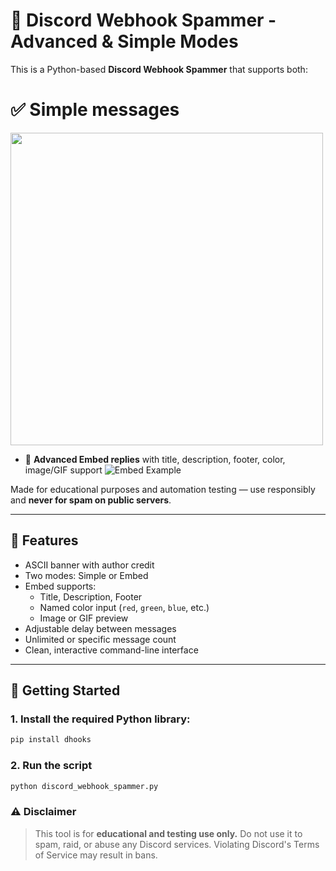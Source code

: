 ﻿# 💬 Discord Webhook Spammer - Advanced & Simple Modes

This is a Python-based **Discord Webhook Spammer** that supports both:

# ✅ **Simple messages**
<img src="(https://i.imgur.com/kfo6nFa.png" width="500"/>


- 💎 **Advanced Embed replies** with title, description, footer, color, image/GIF support
![Embed Example](https://i.imgur.com/kbzfMlh.png)


Made for educational purposes and automation testing — use responsibly and **never for spam on public servers**.

---

## 🧠 Features

- ASCII banner with author credit
- Two modes: Simple or Embed
- Embed supports:
  - Title, Description, Footer
  - Named color input (`red`, `green`, `blue`, etc.)
  - Image or GIF preview
- Adjustable delay between messages
- Unlimited or specific message count
- Clean, interactive command-line interface

---

## 🚀 Getting Started

### 1. Install the required Python library:

```bash
pip install dhooks
```

### 2. Run the script
```bash
python discord_webhook_spammer.py
```

### ⚠️ Disclaimer
> This tool is for **educational and testing use only.**
Do not use it to spam, raid, or abuse any Discord services.
Violating Discord's Terms of Service may result in bans.

